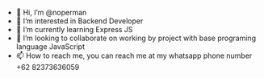 - 👋 Hi, I’m @noperman
- 👀 I’m interested in Backend Developer
- 🌱 I’m currently learning Express JS 
- 💞️ I’m looking to collaborate on working by project with base programing language JavaScript
- 📫 How to reach me, you can reach me at my whatsapp phone number +62 82373636059

<!---
noperman/noperman is a ✨ special ✨ repository because its `README.md` (this file) appears on your GitHub profile.
You can click the Preview link to take a look at your changes.
--->
